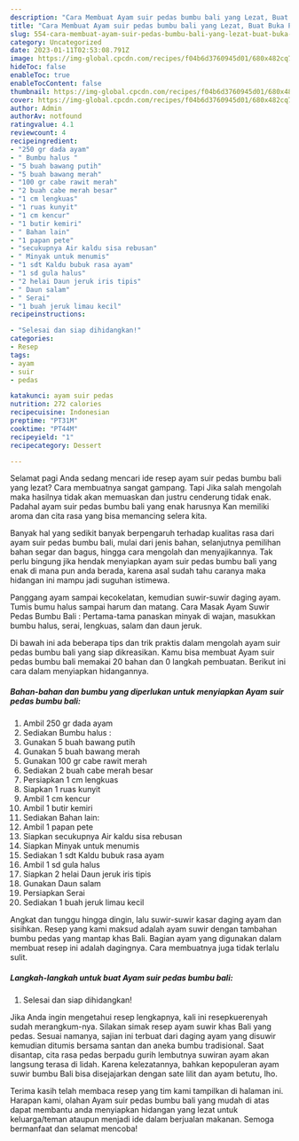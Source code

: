 ```yaml
---
description: "Cara Membuat Ayam suir pedas bumbu bali yang Lezat, Buat Buka Puasa Bisa Manjain Lidah"
title: "Cara Membuat Ayam suir pedas bumbu bali yang Lezat, Buat Buka Puasa Bisa Manjain Lidah"
slug: 554-cara-membuat-ayam-suir-pedas-bumbu-bali-yang-lezat-buat-buka-puasa-bisa-manjain-lidah
category: Uncategorized
date: 2023-01-11T02:53:08.791Z
image: https://img-global.cpcdn.com/recipes/f04b6d3760945d01/680x482cq70/ayam-suir-pedas-bumbu-bali-foto-resep-utama.jpg
hideToc: false
enableToc: true
enableTocContent: false
thumbnail: https://img-global.cpcdn.com/recipes/f04b6d3760945d01/680x482cq70/ayam-suir-pedas-bumbu-bali-foto-resep-utama.jpg
cover: https://img-global.cpcdn.com/recipes/f04b6d3760945d01/680x482cq70/ayam-suir-pedas-bumbu-bali-foto-resep-utama.jpg
author: Admin
authorAv: notfound
ratingvalue: 4.1
reviewcount: 4
recipeingredient:
- "250 gr dada ayam"
- " Bumbu halus "
- "5 buah bawang putih"
- "5 buah bawang merah"
- "100 gr cabe rawit merah"
- "2 buah cabe merah besar"
- "1 cm lengkuas"
- "1 ruas kunyit"
- "1 cm kencur"
- "1 butir kemiri"
- " Bahan lain"
- "1 papan pete"
- "secukupnya Air kaldu sisa rebusan"
- " Minyak untuk menumis"
- "1 sdt Kaldu bubuk rasa ayam"
- "1 sd gula halus"
- "2 helai Daun jeruk iris tipis"
- " Daun salam"
- " Serai"
- "1 buah jeruk limau kecil"
recipeinstructions:

- "Selesai dan siap dihidangkan!"
categories:
- Resep
tags:
- ayam
- suir
- pedas

katakunci: ayam suir pedas 
nutrition: 272 calories
recipecuisine: Indonesian
preptime: "PT31M"
cooktime: "PT44M"
recipeyield: "1"
recipecategory: Dessert

---
```



Selamat pagi Anda sedang mencari ide resep ayam suir pedas bumbu bali yang lezat? Cara membuatnya sangat gampang. Tapi Jika salah mengolah maka hasilnya tidak akan memuaskan dan justru cenderung tidak enak. Padahal ayam suir pedas bumbu bali yang enak harusnya Kan memiliki aroma dan cita rasa yang bisa memancing selera kita.


Banyak hal yang sedikit banyak berpengaruh terhadap kualitas rasa dari ayam suir pedas bumbu bali, mulai dari jenis bahan, selanjutnya pemilihan bahan segar dan bagus, hingga cara mengolah dan menyajikannya. Tak perlu bingung jika hendak menyiapkan ayam suir pedas bumbu bali yang enak di mana pun anda berada, karena asal sudah tahu caranya maka hidangan ini mampu jadi suguhan istimewa.

Panggang ayam sampai kecokelatan, kemudian suwir-suwir daging ayam. Tumis bumu halus sampai harum dan matang. Cara Masak Ayam Suwir Pedas Bumbu Bali : Pertama-tama panaskan minyak di wajan, masukkan bumbu halus, serai, lengkuas, salam dan daun jeruk.


Di bawah ini ada beberapa tips dan trik praktis dalam mengolah ayam suir pedas bumbu bali yang siap dikreasikan. Kamu bisa membuat Ayam suir pedas bumbu bali memakai 20 bahan dan 0 langkah pembuatan. Berikut ini cara dalam menyiapkan hidangannya.

<!--inarticleads1-->

##### Bahan-bahan dan bumbu yang diperlukan untuk menyiapkan Ayam suir pedas bumbu bali:

1. Ambil 250 gr dada ayam
1. Sediakan  Bumbu halus :
1. Gunakan 5 buah bawang putih
1. Gunakan 5 buah bawang merah
1. Gunakan 100 gr cabe rawit merah
1. Sediakan 2 buah cabe merah besar
1. Persiapkan 1 cm lengkuas
1. Siapkan 1 ruas kunyit
1. Ambil 1 cm kencur
1. Ambil 1 butir kemiri
1. Sediakan  Bahan lain:
1. Ambil 1 papan pete
1. Siapkan secukupnya Air kaldu sisa rebusan
1. Siapkan  Minyak untuk menumis
1. Sediakan 1 sdt Kaldu bubuk rasa ayam
1. Ambil 1 sd gula halus
1. Siapkan 2 helai Daun jeruk iris tipis
1. Gunakan  Daun salam
1. Persiapkan  Serai
1. Sediakan 1 buah jeruk limau kecil


Angkat dan tunggu hingga dingin, lalu suwir-suwir kasar daging ayam dan sisihkan. Resep yang kami maksud adalah ayam suwir dengan tambahan bumbu pedas yang mantap khas Bali. Bagian ayam yang digunakan dalam membuat resep ini adalah dagingnya. Cara membuatnya juga tidak terlalu sulit. 

<!--inarticleads2-->

##### Langkah-langkah untuk buat Ayam suir pedas bumbu bali:


1. Selesai dan siap dihidangkan!

Jika Anda ingin mengetahui resep lengkapnya, kali ini resepkuerenyah sudah merangkum-nya. Silakan simak resep ayam suwir khas Bali yang pedas. Sesuai namanya, sajian ini terbuat dari daging ayam yang disuwir kemudian ditumis bersama santan dan aneka bumbu tradisional. Saat disantap, cita rasa pedas berpadu gurih lembutnya suwiran ayam akan langsung terasa di lidah. Karena kelezatannya, bahkan kepopuleran ayam suwir bumbu Bali bisa disejajarkan dengan sate lilit dan ayam betutu, lho. 

Terima kasih telah membaca resep yang tim kami tampilkan di halaman ini. Harapan kami, olahan Ayam suir pedas bumbu bali yang mudah di atas dapat membantu anda menyiapkan hidangan yang lezat untuk keluarga/teman ataupun menjadi ide dalam berjualan makanan. Semoga bermanfaat dan selamat mencoba!

